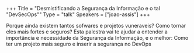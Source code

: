 +++
Title = "Desmistificando a Segurança da Informação e o tal \"DevSecOps\""
Type = "talk"
Speakers = ["joao-assis"]
+++

Porque ainda existem tantos sofwares e projetos vuneraveis?
Como tornar eles mais fortes e seguros? 
Esta palestra vai te ajudar a entender a importância e necessidade da Segurança da Informação, e o melhor: Como ter um projeto mais seguro e inserir a segurança no DevOps
